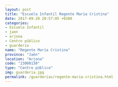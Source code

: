 ```yaml
---
layout: post
title: "Escuela Infantil Regente María Cristina"
date: 2017-09-20 20:57:05 +0200
categories:
- Escuela Infantil
- jaen
- arjona
- Centro público
- guarderia
name: "Regente María Cristina"
province: "Jaén"
location: "Arjona"
code: "23008130"
type: "Centro público"
img: guarderia.jpg
permalink: /guarderias/regente-maria-cristina.html
---
```

